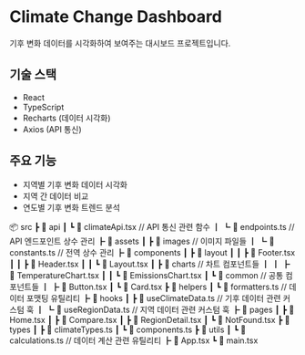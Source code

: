 # Climate Change Dashboard

기후 변화 데이터를 시각화하여 보여주는 대시보드 프로젝트입니다.

## 기술 스택

- React
- TypeScript
- Recharts (데이터 시각화)
- Axios (API 통신)

## 주요 기능

- 지역별 기후 변화 데이터 시각화
- 지역 간 데이터 비교
- 연도별 기후 변화 트렌드 분석


  
📦 src
 ┣ 📂 api
 ┃ ┗ 📜 climateApi.tsx         // API 통신 관련 함수
 ┃ ┗ 📜 endpoints.ts           // API 엔드포인트 상수 관리
 ┣ 📂 assets
 ┃ ┣ 📂 images                 // 이미지 파일들
 ┃ ┗ 📜 constants.ts           // 전역 상수 관리
 ┣ 📂 components
 ┃ ┣ 📂 layout
 ┃ ┃ ┣ 📜 Footer.tsx
 ┃ ┃ ┣ 📜 Header.tsx
 ┃ ┃ ┗ 📜 Layout.tsx
 ┃ ┣ 📂 charts                 // 차트 컴포넌트들
 ┃ ┃ ┣ 📜 TemperatureChart.tsx
 ┃ ┃ ┗ 📜 EmissionsChart.tsx
 ┃ ┗ 📂 common                 // 공통 컴포넌트들
 ┃   ┣ 📜 Button.tsx
 ┃   ┗ 📜 Card.tsx
 ┣ 📂 helpers
 ┃ ┗ 📜 formatters.ts          // 데이터 포맷팅 유틸리티
 ┣ 📂 hooks
 ┃ ┣ 📜 useClimateData.ts      // 기후 데이터 관련 커스텀 훅
 ┃ ┗ 📜 useRegionData.ts       // 지역 데이터 관련 커스텀 훅
 ┣ 📂 pages
 ┃ ┣ 📜 Home.tsx
 ┃ ┣ 📜 Compare.tsx
 ┃ ┣ 📜 RegionDetail.tsx
 ┃ ┗ 📜 NotFound.tsx
 ┣ 📂 types
 ┃ ┣ 📜 climateTypes.ts
 ┃ ┗ 📜 components.ts
 ┣ 📂 utils
 ┃ ┗ 📜 calculations.ts        // 데이터 계산 관련 유틸리티
 ┣ 📜 App.tsx
 ┗ 📜 main.tsx
